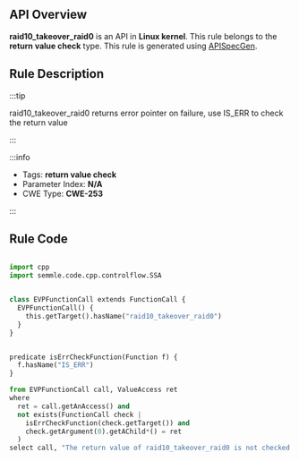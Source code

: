 ---
---


## API Overview
**raid10_takeover_raid0** is an API in **Linux kernel**. This rule belongs to the **return value check** type. This rule is generated using [APISpecGen](../../tools/APISpecGen).
## Rule Description

:::tip

raid10_takeover_raid0 returns error pointer on failure, use IS_ERR to check the return value

:::

:::info

- Tags: **return value check**
- Parameter Index: **N/A**
- CWE Type: **CWE-253**

:::

## Rule Code
```python

import cpp
import semmle.code.cpp.controlflow.SSA


class EVPFunctionCall extends FunctionCall {
  EVPFunctionCall() {
    this.getTarget().hasName("raid10_takeover_raid0")
  }
}


predicate isErrCheckFunction(Function f) {
  f.hasName("IS_ERR") 
}

from EVPFunctionCall call, ValueAccess ret
where
  ret = call.getAnAccess() and
  not exists(FunctionCall check |
    isErrCheckFunction(check.getTarget()) and
    check.getArgument(0).getAChild*() = ret
  )
select call, "The return value of raid10_takeover_raid0 is not checked with IS_ERR."
    
```
